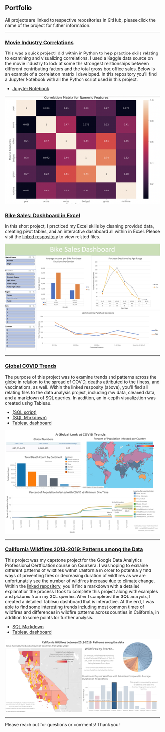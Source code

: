 ## Portfolio

All projects are linked to respective repositories in GitHub, please click the name of the project for futher information. 

---

### [Movie Industry Correlations](https://github.com/meschle/Movie-Correlations)

This was a quick project I did within in Python to help practice skills relating to examining and visualizing correlations. I used a Kaggle data source on the movie industry to look at some the strongest relationships between different contributing factors and the total gross box office sales. Below is an example of a correlation matrix I developed. In this repository you'll find a Jupyter Notebook with all the Python script used in this project. 

- [Jupyter Notebook](https://github.com/meschle/Movie-Correlations/blob/main/Movie%20Industry%20Correlations%20Project.ipynb)

<img src="images/python.movie_matrix.png?raw=true"/>

### [Bike Sales: Dashboard in Excel](https://github.com/meschle/Bike-Sales-Excel-)

In this short project, I practiced my Excel skills by cleaning provided data, creating pivot tables, and an interactive dashboard all within in Excel. Please visit the [linked respository](https://github.com/meschle/Bike-Sales-Excel-) to view related files. 

<img src="images/Bike_Sales_Dashboard_SG.png?raw=true"/>

---

### [Global COVID Trends](https://github.com/meschle/COVID_Trends)


The purpose of this project was to examine trends and patterns across the globe in relation to the spread of COVID, deaths attributed to the illness, and vaccinations, as well. Within the linked resposity (above), you'll find all relating files to the data analysis project, including raw data, cleaned data, and a markdown of SQL queries. In addition, an in-depth visualization was created using Tableau. 
- [(SQL script)](COVID_Project.sql)
- [(SQL Markdown)](https://github.com/meschle/COVID_Trends/blob/9b9eba6891c1a5fe930b0243790eb822edeff856/COVID-markdown.md) 
- [Tableau dashboard](https://public.tableau.com/app/profile/megan.schlebecker/viz/GlobalCOVIDTrendsJan20-Nov22/GlobalCOVIDTrends)

<img src="images/Tab.COVID.dashboard.png?raw=true"/>

---

### [California Wildfires 2013-2019: Patterns among the Data](https://github.com/meschle/cal-wildfires-2013-2019)

This project was my capstone project for the Google Data Analytics Professional Certfication course on Coursera. I was hoping to exmaine different patterns of wildfires within California in order to potentially find ways of preventing fires or decreasing duration of wildfires as we are unfortunately see the number of wildfires increase due to climate change. Wtihin the [linked repository](https://github.com/meschle/cal-wildfires-2013-2019), you'll find a markdown with a detailed explanation the process I took to complete this project along with examples and pictures from my SQL queries. After I completed the SQL analysis, I created a detailed Tableau dashboard that is interactive. At the end, I was able to find some interesting trends including most common times of wildfires and differences in wildfire patterns across counties in California, in addition to some points for further analysis. 

- [SQL Markdown](CaliforniaWildfiresProject.md)
- [Tableau dashboard](https://public.tableau.com/views/ProjectWildfire/CaliforniaWildfiresbetween2013-2019Patternsamongthedata?:language=en-US&:display_count=n&:origin=viz_share_link)

<img src="images/California Wildfires between 2013-2019_ Patterns among the data.png?raw=true"/>


---

Please reach out for questions or comments! Thank you! 




